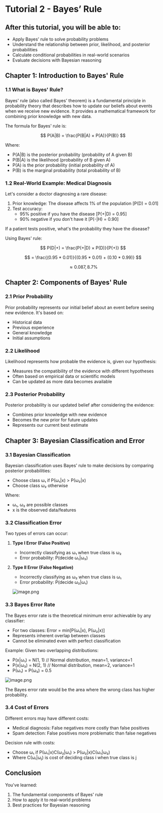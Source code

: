 # Tutorial 2 - Bayes’ Rule

## After this tutorial, you will be able to:

- Apply Bayes' rule to solve probability problems
- Understand the relationship between prior, likelihood, and posterior probabilities
- Calculate conditional probabilities in real-world scenarios
- Evaluate decisions with Bayesian reasoning

## Chapter 1: Introduction to Bayes' Rule

### 1.1 What is Bayes' Rule?

Bayes' rule (also called Bayes' theorem) is a fundamental principle in probability theory that describes how to update our beliefs about events when we receive new evidence. It provides a mathematical framework for combining prior knowledge with new data.

The formula for Bayes' rule is:

$$
P(A|B) = \frac{P(B|A) × P(A)}{P(B)}
$$

Where:

- P(A|B) is the posterior probability (probability of A given B)
- P(B|A) is the likelihood (probability of B given A)
- P(A) is the prior probability (initial probability of A)
- P(B) is the marginal probability (total probability of B)

### 1.2 Real-World Example: Medical Diagnosis

Let's consider a doctor diagnosing a rare disease:

1. Prior knowledge: The disease affects 1% of the population [P(D) = 0.01]
2. Test accuracy:
    - 95% positive if you have the disease [P(+|D) = 0.95]
    - 90% negative if you don't have it [P(-|H) = 0.90]

If a patient tests positive, what's the probability they have the disease?

Using Bayes' rule:

$$
P(D|+) = \frac{P(+|D) × P(D)}{P(+)}
$$

$$
= \frac{(0.95 * 0.01)}{(0.95 * 0.01) + (0.10  * 0.99)}
$$

$$
≈ 0.087, 8.7\%
$$

## Chapter 2: Components of Bayes' Rule

### 2.1 Prior Probability

Prior probability represents our initial belief about an event before seeing new evidence. It's based on:

- Historical data
- Previous experience
- General knowledge
- Initial assumptions

### 2.2 Likelihood

Likelihood represents how probable the evidence is, given our hypothesis:

- Measures the compatibility of the evidence with different hypotheses
- Often based on empirical data or scientific models
- Can be updated as more data becomes available

### 2.3 Posterior Probability

Posterior probability is our updated belief after considering the evidence:

- Combines prior knowledge with new evidence
- Becomes the new prior for future updates
- Represents our current best estimate

## Chapter 3: Bayesian Classification and Error

### 3.1 Bayesian Classification

Bayesian classification uses Bayes' rule to make decisions by comparing posterior probabilities:

- Choose class ω₁ if P(ω₁|x) > P(ω₂|x)
- Choose class ω₂ otherwise

Where:

- ω₁, ω₂ are possible classes
- x is the observed data/features

### 3.2 Classification Error

Two types of errors can occur:

1. **Type I Error (False Positive)**
    - Incorrectly classifying as ω₁ when true class is ω₂
    - Error probability: P(decide ω₁|ω₂)
2. **Type II Error (False Negative)**
    - Incorrectly classifying as ω₂ when true class is ω₁
    - Error probability: P(decide ω₂|ω₁)
    
    ![image.png](Tutorial%202%20-%20Bayes%E2%80%99%20Rule%2013e92a4820738053a5a1d512f353868b/image.png)
    

### 3.3 Bayes Error Rate

The Bayes error rate is the theoretical minimum error achievable by any classifier:

- For two classes: Error = min[P(ω₁|x), P(ω₂|x)]
- Represents inherent overlap between classes
- Cannot be eliminated even with perfect classification

Example:
Given two overlapping distributions:

- P(x|ω₁) = N(1, 1) // Normal distribution, mean=1, variance=1
- P(x|ω₂) = N(2, 1) // Normal distribution, mean=2, variance=1
- P(ω₁) = P(ω₂) = 0.5

![image.png](Tutorial%202%20-%20Bayes%E2%80%99%20Rule%2013e92a4820738053a5a1d512f353868b/image%201.png)

The Bayes error rate would be the area where the wrong class has higher probability.

### 3.4 Cost of Errors

Different errors may have different costs:

- Medical diagnosis: False negatives more costly than false positives
- Spam detection: False positives more problematic than false negatives

Decision rule with costs:

- Choose ω₁ if P(ω₁|x)C(ω₂|ω₁) > P(ω₂|x)C(ω₁|ω₂)
- Where C(ωᵢ|ωⱼ) is cost of deciding class i when true class is j

## Conclusion

You've learned:

1. The fundamental components of Bayes' rule
2. How to apply it to real-world problems
3. Best practices for Bayesian reasoning